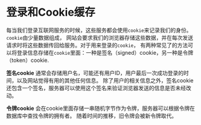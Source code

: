 登录和Cookie缓存
================================================
每当我们登录互联网服务的时候，这些服务都会使用`cookie`来记录我们的身份。`cookie`由少量数据组成，
网站会要求我们的浏览器存储这些数据，并在每次发送请求时将这些数据传回给服务。对于用来登录的`cookie`，
有两种常见了的方法可以将登录信息存储在`cookie`里面：一种是签名（signed）cookie，另一种是令牌（token）cookie.

**签名cookie** 通常会存储用户名，可能还有用户ID，用户最后一次成功登录的时间，以及网站觉得有用的其他任何信息。
除了用户的相关信息之外，签名cookie还包含一个签名，服务器可以使用这个签名来验证浏览器发送的信息是否未经改动。

**令牌cookie** 会在cookie里面存储一串随机字节作为令牌，服务器可以根据令牌在数据库中查找令牌的拥有者。
随着时间的推移，旧令牌会被新令牌取代。
